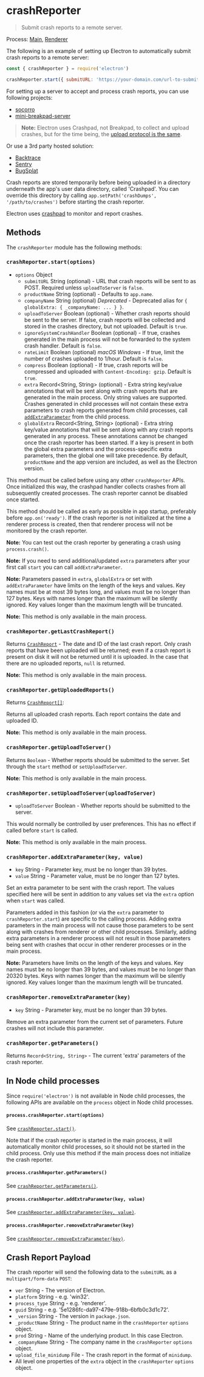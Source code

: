 # crashReporter

> Submit crash reports to a remote server.

Process: [Main](../glossary.md#main-process), [Renderer](../glossary.md#renderer-process)

The following is an example of setting up Electron to automatically submit
crash reports to a remote server:

```javascript
const { crashReporter } = require('electron')

crashReporter.start({ submitURL: 'https://your-domain.com/url-to-submit' })
```

For setting up a server to accept and process crash reports, you can use
following projects:

* [socorro](https://github.com/mozilla/socorro)
* [mini-breakpad-server](https://github.com/electron/mini-breakpad-server)

> **Note:** Electron uses Crashpad, not Breakpad, to collect and upload
> crashes, but for the time being, the [upload protocol is the same](https://chromium.googlesource.com/crashpad/crashpad/+/HEAD/doc/overview_design.md#Upload-to-collection-server).

Or use a 3rd party hosted solution:

* [Backtrace](https://backtrace.io/electron/)
* [Sentry](https://docs.sentry.io/clients/electron)
* [BugSplat](https://www.bugsplat.com/docs/platforms/electron)

Crash reports are stored temporarily before being uploaded in a directory
underneath the app's user data directory, called 'Crashpad'. You can override
this directory by calling `app.setPath('crashDumps', '/path/to/crashes')`
before starting the crash reporter.

Electron uses [crashpad](https://chromium.googlesource.com/crashpad/crashpad/+/refs/heads/main/README.md)
to monitor and report crashes.

## Methods

The `crashReporter` module has the following methods:

### `crashReporter.start(options)`

* `options` Object
  * `submitURL` String (optional) - URL that crash reports will be sent to as
    POST. Required unless `uploadToServer` is `false`.
  * `productName` String (optional) - Defaults to `app.name`.
  * `companyName` String (optional) _Deprecated_ - Deprecated alias for
    `{ globalExtra: { _companyName: ... } }`.
  * `uploadToServer` Boolean (optional) - Whether crash reports should be sent
    to the server. If false, crash reports will be collected and stored in the
    crashes directory, but not uploaded. Default is `true`.
  * `ignoreSystemCrashHandler` Boolean (optional) - If true, crashes generated
    in the main process will not be forwarded to the system crash handler.
    Default is `false`.
  * `rateLimit` Boolean (optional) _macOS_ _Windows_ - If true, limit the
    number of crashes uploaded to 1/hour. Default is `false`.
  * `compress` Boolean (optional) - If true, crash reports will be compressed
    and uploaded with `Content-Encoding: gzip`. Default is `true`.
  * `extra` Record<String, String> (optional) - Extra string key/value
    annotations that will be sent along with crash reports that are generated
    in the main process. Only string values are supported. Crashes generated in
    child processes will not contain these extra
    parameters to crash reports generated from child processes, call
    [`addExtraParameter`](#crashreporteraddextraparameterkey-value) from the
    child process.
  * `globalExtra` Record<String, String> (optional) - Extra string key/value
    annotations that will be sent along with any crash reports generated in any
    process. These annotations cannot be changed once the crash reporter has
    been started. If a key is present in both the global extra parameters and
    the process-specific extra parameters, then the global one will take
    precedence. By default, `productName` and the app version are included, as
    well as the Electron version.

This method must be called before using any other `crashReporter` APIs. Once
initialized this way, the crashpad handler collects crashes from all
subsequently created processes. The crash reporter cannot be disabled once
started.

This method should be called as early as possible in app startup, preferably
before `app.on('ready')`. If the crash reporter is not initialized at the time
a renderer process is created, then that renderer process will not be monitored
by the crash reporter.

**Note:** You can test out the crash reporter by generating a crash using
`process.crash()`.

**Note:** If you need to send additional/updated `extra` parameters after your
first call `start` you can call `addExtraParameter`.

**Note:** Parameters passed in `extra`, `globalExtra` or set with
`addExtraParameter` have limits on the length of the keys and values. Key names
must be at most 39 bytes long, and values must be no longer than 127 bytes.
Keys with names longer than the maximum will be silently ignored. Key values
longer than the maximum length will be truncated.

**Note:** This method is only available in the main process.

### `crashReporter.getLastCrashReport()`

Returns [`CrashReport`](structures/crash-report.md) - The date and ID of the
last crash report. Only crash reports that have been uploaded will be returned;
even if a crash report is present on disk it will not be returned until it is
uploaded. In the case that there are no uploaded reports, `null` is returned.

**Note:** This method is only available in the main process.

### `crashReporter.getUploadedReports()`

Returns [`CrashReport[]`](structures/crash-report.md):

Returns all uploaded crash reports. Each report contains the date and uploaded
ID.

**Note:** This method is only available in the main process.

### `crashReporter.getUploadToServer()`

Returns `Boolean` - Whether reports should be submitted to the server. Set through
the `start` method or `setUploadToServer`.

**Note:** This method is only available in the main process.

### `crashReporter.setUploadToServer(uploadToServer)`

* `uploadToServer` Boolean - Whether reports should be submitted to the server.

This would normally be controlled by user preferences. This has no effect if
called before `start` is called.

**Note:** This method is only available in the main process.

### `crashReporter.addExtraParameter(key, value)`

* `key` String - Parameter key, must be no longer than 39 bytes.
* `value` String - Parameter value, must be no longer than 127 bytes.

Set an extra parameter to be sent with the crash report. The values specified
here will be sent in addition to any values set via the `extra` option when
`start` was called.

Parameters added in this fashion (or via the `extra` parameter to
`crashReporter.start`) are specific to the calling process. Adding extra
parameters in the main process will not cause those parameters to be sent along
with crashes from renderer or other child processes. Similarly, adding extra
parameters in a renderer process will not result in those parameters being sent
with crashes that occur in other renderer processes or in the main process.

**Note:** Parameters have limits on the length of the keys and values. Key
names must be no longer than 39 bytes, and values must be no longer than 20320
bytes. Keys with names longer than the maximum will be silently ignored. Key
values longer than the maximum length will be truncated.

### `crashReporter.removeExtraParameter(key)`

* `key` String - Parameter key, must be no longer than 39 bytes.

Remove an extra parameter from the current set of parameters. Future crashes
will not include this parameter.

### `crashReporter.getParameters()`

Returns `Record<String, String>` - The current 'extra' parameters of the crash reporter.

## In Node child processes

Since `require('electron')` is not available in Node child processes, the
following APIs are available on the `process` object in Node child processes.

#### `process.crashReporter.start(options)`

See [`crashReporter.start()`](#crashreporterstartoptions).

Note that if the crash reporter is started in the main process, it will
automatically monitor child processes, so it should not be started in the child
process. Only use this method if the main process does not initialize the crash
reporter.

#### `process.crashReporter.getParameters()`

See [`crashReporter.getParameters()`](#crashreportergetparameters).

#### `process.crashReporter.addExtraParameter(key, value)`

See [`crashReporter.addExtraParameter(key, value)`](#crashreporteraddextraparameterkey-value).

#### `process.crashReporter.removeExtraParameter(key)`

See [`crashReporter.removeExtraParameter(key)`](#crashreporterremoveextraparameterkey).

## Crash Report Payload

The crash reporter will send the following data to the `submitURL` as
a `multipart/form-data` `POST`:

* `ver` String - The version of Electron.
* `platform` String - e.g. 'win32'.
* `process_type` String - e.g. 'renderer'.
* `guid` String - e.g. '5e1286fc-da97-479e-918b-6bfb0c3d1c72'.
* `_version` String - The version in `package.json`.
* `_productName` String - The product name in the `crashReporter` `options`
  object.
* `prod` String - Name of the underlying product. In this case Electron.
* `_companyName` String - The company name in the `crashReporter` `options`
  object.
* `upload_file_minidump` File - The crash report in the format of `minidump`.
* All level one properties of the `extra` object in the `crashReporter`
  `options` object.
